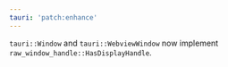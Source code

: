 ```yaml
---
tauri: 'patch:enhance'
---
```


`tauri::Window` and `tauri::WebviewWindow` now implement `raw_window_handle::HasDisplayHandle`.
